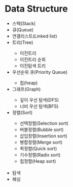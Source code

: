 <h1> Data Structure</h1>


<ul>
  <li>스택(Stack)</li>
  <li>큐(Queue)</li>
  <li>연결리스트(Linked list)</li>
 
  <li>트리(Tree)</li>
    <ul>
      <li>이진트리</li>
      <li>이진트리 순회</li>
      <li>이진탐색 트리</li>
    </ul>
  
  <li>우선순위 큐(Priority Queue)</li>
    <ul>
      <li>힙(heap)</li>
    </ul>
   
  <li>그래프(Graph)</li>
    <ul>
      <li>깊이 우선 탐색(DFS)</li>
      <li>너비 우선 탐색(BFS)</li>
    </ul>
 
  
  
  <li>정렬(Sort)</li>
    <ul>
      <li>선택정렬(Selection sort)</li>
      <li>버블정렬(Bubble sort)</li>
      <li>삽입정렬(Insertion sort)</li>
      <li>병합정렬(Merge sort)</li>
      <li>퀵정렬(Quick sort)</li>
      <li>기수정렬(Radix sort)</li>
      <li>힙정렬(Heap sort)</li>
    </ul><br>
  <li>탐색</li>
  <li>해싱</li>
</ul>
